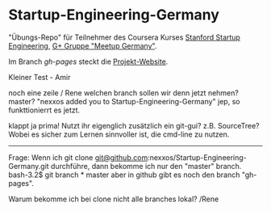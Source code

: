 Startup-Engineering-Germany
===========================

"Übungs-Repo" für Teilnehmer des Coursera Kurses [Stanford Startup Engineering](https://www.coursera.org/course/startup), [G+ Gruppe "Meetup Germany"](https://plus.google.com/communities/116260990527048052487).


Im Branch *gh-pages* steckt die [Projekt-Website](http://nexxos.github.io/Startup-Engineering-Germany/).

Kleiner Test - Amir

noch eine zeile / Rene
welchen branch sollen wir denn jetzt nehmen? master?
"nexxos added you to Startup-Engineering-Germany" jep, so funkttionierrt es jetzt.

klappt ja prima! Nutzt ihr eigenglich zusätzlich ein git-gui? z.B. SourceTree? Wobei es sicher 
zum Lernen sinnvoller ist, die cmd-line zu nutzen.

------

Frage: 
Wenn ich 
	git clone git@github.com:nexxos/Startup-Engineering-Germany.git
durchführe, dann bekomme ich nur den "master" branch. 
	bash-3.2$ git branch
	* master
aber in github gibt es noch den branch "gh-pages".

Warum bekomme ich bei clone nicht alle branches lokal?
/Rene

